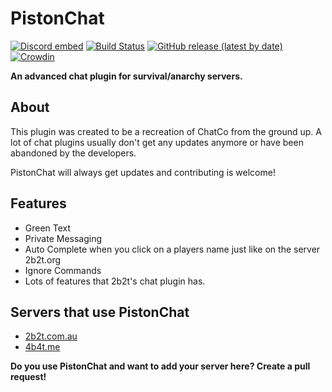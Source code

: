 # PistonChat
[![Discord embed](https://discordapp.com/api/guilds/739784741124833301/embed.png)](https://discord.gg/CDrcxzH)
[![Build Status](https://ci.codemc.io/buildStatus/icon?job=AlexProgrammerDE%2FPistonChat)](https://ci.codemc.io/job/AlexProgrammerDE/job/PistonChat/)
[![GitHub release (latest by date)](https://img.shields.io/github/v/release/AlexProgrammerDE/PistonChat)](https://github.com/AlexProgrammerDE/PistonChat/releases)
[![Crowdin](https://badges.crowdin.net/pistonchat/localized.svg)](https://crowdin.com/project/pistonchat)

**An advanced chat plugin for survival/anarchy servers.**

## About
This plugin was created to be a recreation of ChatCo from the ground up.
A lot of chat plugins usually don't get any updates anymore or have been abandoned by the developers. 

PistonChat will always get updates and contributing is welcome!

## Features
* Green Text
* Private Messaging
* Auto Complete when you click on a players name just like on the server 2b2t.org
* Ignore Commands
* Lots of features that 2b2t's chat plugin has.

## Servers that use PistonChat
* [2b2t.com.au](https://namemc.com/server/2b2t.com.au)
* [4b4t.me](https://namemc.com/server/4b4t.me)

**Do you use PistonChat and want to add your server here? Create a pull request!**

